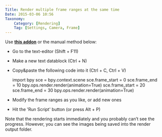```yaml
---
Title: Render multiple frame ranges at the same time
Date: 2015-03-06 10:56
Taxonomy:
    Category: [Rendering]
    Tag: [Settings, Camera, Frame]
---
```

Use **[this addon](http://blenderartists.org/forum/showthread.php?281647-Setting-up-batch-render-tasks-%28multiple-sequential-renders)** or the manual method below:

- Go to the text-editor (Shift + F11)
- Make a new text datablock (Ctrl + N)
- Copy&paste the following code into it (Ctrl + C, Ctrl + V)

    import bpy
    sce = bpy.context.scene
    sce.frame_start = 0
    sce.frame_end = 10
    bpy.ops.render.render(animation=True)
    sce.frame_start = 20
    sce.frame_end = 30
    bpy.ops.render.render(animation=True)

- Modify the frame ranges as you like, or add new ones
- Hit the 'Run Script' button (or press Alt + P)

Note that the rendering starts immediately and you probably can’t see the progress. However, you can see the images being saved into the render output folder.
